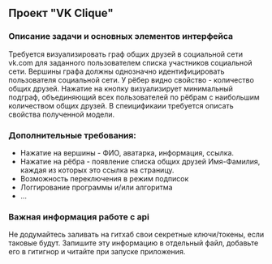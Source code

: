 ## Проект "VK Clique"
### Описание задачи и основных элементов интерфейса
Требуется визуализировать граф общих друзей в социальной сети vk.com для заданного пользователем списка участников социальной сети.
Вершины графа должны однозначно идентифицировать пользователя социальной сети. У рёбер видно свойство - количество общих друзей.
Нажатие на кнопку визуализирует минимальный подграф, объединяющий всех пользователей по рёбрам с наибольшим количеством общих друзей.
В спеицификаии требуется описать свойства полученной модели. 

### Дополнительные требования:
- Нажатие на вершины - ФИО, аватарка, информация, ссылка.
- Нажатие на рёбра - появление списка общих друзей Имя-Фамилия, каждая из которых это ссылка на страницу.
- Возможность переключения в режим подписок
- Логгирование программы и/или алгоритма
- ...

### Важная информация работе с api
Не додумайтесь заливать на гитхаб свои секретные ключи/токены, если таковые будут.
Запишите эту информацию в отдельный файл, добавьте его в гитигнор и читайте при запуске приложения.
